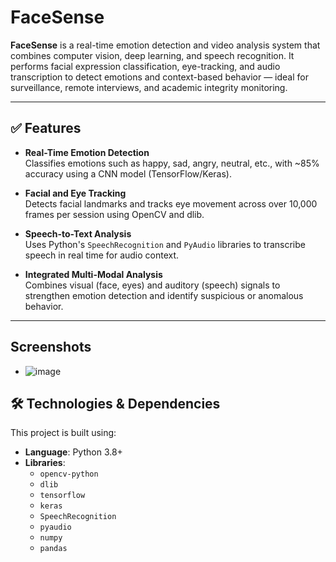 # FaceSense

**FaceSense** is a real-time emotion detection and video analysis system that combines computer vision, deep learning, and speech recognition. It performs facial expression classification, eye-tracking, and audio transcription to detect emotions and context-based behavior — ideal for surveillance, remote interviews, and academic integrity monitoring.

---

## ✅ Features

- **Real-Time Emotion Detection**  
  Classifies emotions such as happy, sad, angry, neutral, etc., with ~85% accuracy using a CNN model (TensorFlow/Keras).

- **Facial and Eye Tracking**  
  Detects facial landmarks and tracks eye movement across over 10,000 frames per session using OpenCV and dlib.

- **Speech-to-Text Analysis**  
  Uses Python's `SpeechRecognition` and `PyAudio` libraries to transcribe speech in real time for audio context.

- **Integrated Multi-Modal Analysis**  
  Combines visual (face, eyes) and auditory (speech) signals to strengthen emotion detection and identify suspicious or anomalous behavior.

---

## Screenshots

- ![image](https://github.com/user-attachments/assets/550973d9-bc4f-4510-81a3-0ccca8be251b)


## 🛠️ Technologies & Dependencies

This project is built using:

- **Language**: Python 3.8+
- **Libraries**:
  - `opencv-python`
  - `dlib`
  - `tensorflow`
  - `keras`
  - `SpeechRecognition`
  - `pyaudio`
  - `numpy`
  - `pandas`
